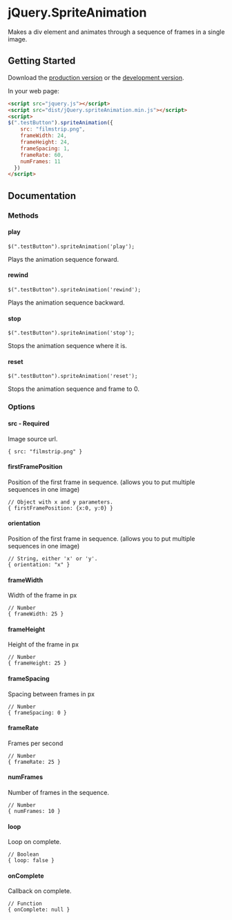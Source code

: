 # jQuery.SpriteAnimation

Makes a div element and animates through a sequence of frames in a single image.

## Getting Started
Download the [production version][min] or the [development version][max].

[min]: https://raw.github.com/patrickgunderson/jQuery.spriteAnimation/master/dist/jQuery.spriteAnimation.min.js
[max]: https://raw.github.com/patrickgunderson/jQuery.spriteAnimation/master/dist/jQuery.spriteAnimation.js

In your web page:

```html
<script src="jquery.js"></script>
<script src="dist/jQuery.spriteAnimation.min.js"></script>
<script>
$(".testButton").spriteAnimation({
    src: "filmstrip.png",
    frameWidth: 24,
    frameHeight: 24,
    frameSpacing: 1,
    frameRate: 60,
    numFrames: 11
  })
</script>
```

## Documentation

### Methods

#### play

    $(".testButton").spriteAnimation('play');

Plays the animation sequence forward.

#### rewind

    $(".testButton").spriteAnimation('rewind');

Plays the animation sequence backward.

#### stop

    $(".testButton").spriteAnimation('stop');

Stops the animation sequence  where it is.

#### reset

    $(".testButton").spriteAnimation('reset');

Stops the animation sequence and frame to 0.

### Options

#### src - Required

Image source url.

    { src: "filmstrip.png" }


#### firstFramePosition

Position of the first frame in sequence. (allows you to put multiple sequences in one image)

    // Object with x and y parameters. 
    { firstFramePosition: {x:0, y:0} }

#### orientation

Position of the first frame in sequence. (allows you to put multiple sequences in one image)

    // String, either 'x' or 'y'. 
    { orientation: "x" }

#### frameWidth

Width of the frame in px

    // Number 
    { frameWidth: 25 }

#### frameHeight

Height of the frame in px

    // Number 
    { frameHeight: 25 }

#### frameSpacing

Spacing between frames in px

    // Number 
    { frameSpacing: 0 }

#### frameRate

Frames per second

    // Number 
    { frameRate: 25 }

#### numFrames

Number of frames in the sequence.

    // Number 
    { numFrames: 10 }

#### loop

Loop on complete.

    // Boolean 
    { loop: false }

#### onComplete

Callback on complete.

    // Function 
    { onComplete: null }
